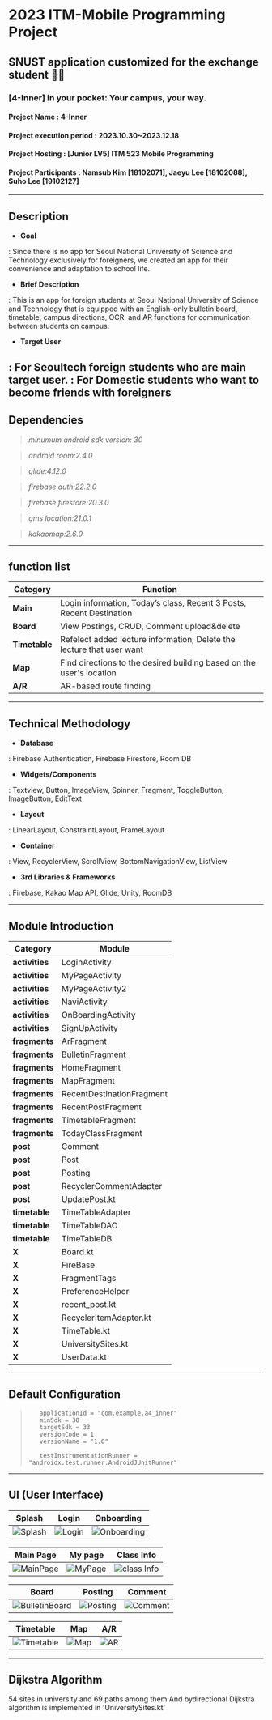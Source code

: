 # 2023 ITM-Mobile Programming Project
## SNUST application customized for the exchange student 💯🏅
### [4-Inner] in your pocket: Your campus, your way.

#### Project Name : 4-Inner
#### Project execution period : 2023.10.30~2023.12.18
#### Project Hosting : [Junior LV5] ITM 523 Mobile Programming
#### Project Participants : Namsub Kim [18102071], Jaeyu Lee [18102088], Suho Lee [19102127]
-----------------------
## Description

- <b>Goal</b>
  
: Since there is no app for Seoul National University of Science and Technology exclusively for foreigners, we created an app for their convenience and adaptation to school life.

- <b>Brief Description</b>

: This is an app for foreign students at Seoul National University of Science and Technology that is equipped with an English-only bulletin board, timetable, campus directions, OCR, and AR functions for communication between students on campus.

- <b>Target User</b>
  
: For Seoultech foreign students who are main target user. 
: For Domestic students who want to become friends with foreigners
-----------------------
## Dependencies
> *minumum android sdk version: 30*

> *android room:2.4.0*

> *glide:4.12.0*

> *firebase auth:22.2.0*

> *firebase firestore:20.3.0*

> *gms location:21.0.1*

> *kakaomap:2.6.0*
-----------------------
## function list

|Category|Function|
|------|---|
|<b>Main</b>|Login information, Today’s class, Recent 3 Posts, Recent Destination|
|<b>Board</b>|View Postings, CRUD, Comment upload&delete|
|<b>Timetable</b>|Refelect added lecture information, Delete the lecture that user want|
|<b>Map</b>|Find directions to the desired building based on the user's location|
|<b>A/R</b>|AR-based route finding|

-----------------------
## Technical Methodology

- <b>Database</b>
  
: Firebase Authentication, Firebase Firestore, Room DB

- <b>Widgets/Components</b>

: Textview, Button, ImageView, Spinner, Fragment, ToggleButton, ImageButton, EditText

- <b>Layout</b>

: LinearLayout, ConstraintLayout, FrameLayout

- <b>Container</b>
  
: View, RecyclerView, ScrollView, BottomNavigationView, ListView

- <b>3rd Libraries & Frameworks</b>

: Firebase, Kakao Map API, Glide, Unity, RoomDB

-----------------------
## Module Introduction

|Category|Module|
|------|---|
|<b>activities</b>|LoginActivity|
|<b>activities</b>|MyPageActivity|
|<b>activities</b>|MyPageActivity2|
|<b>activities</b>|NaviActivity|
|<b>activities</b>|OnBoardingActivity|
|<b>activities</b>|SignUpActivity|
|<b>fragments</b>|ArFragment|
|<b>fragments</b>|BulletinFragment|
|<b>fragments</b>|HomeFragment|
|<b>fragments</b>|MapFragment|
|<b>fragments</b>|RecentDestinationFragment|
|<b>fragments</b>|RecentPostFragment|
|<b>fragments</b>|TimetableFragment|
|<b>fragments</b>|TodayClassFragment|
|<b>post</b>|Comment|
|<b>post</b>|Post|
|<b>post</b>|Posting|
|<b>post</b>|RecyclerCommentAdapter|
|<b>post</b>|UpdatePost.kt|
|<b>timetable</b>|TimeTableAdapter|
|<b>timetable</b>|TimeTableDAO|
|<b>timetable</b>|TimeTableDB|
|<b>X</b>|Board.kt|
|<b>X</b>|FireBase|
|<b>X</b>|FragmentTags|
|<b>X</b>|PreferenceHelper|
|<b>X</b>|recent_post.kt|
|<b>X</b>|RecyclerItemAdapter.kt|
|<b>X</b>|TimeTable.kt|
|<b>X</b>|UniversitySites.kt|
|<b>X</b>|UserData.kt|

-----------------------
## Default Configuration


>        applicationId = "com.example.a4_inner"
>        minSdk = 30
>        targetSdk = 33
>        versionCode = 1
>        versionName = "1.0"
>
>        testInstrumentationRunner = "androidx.test.runner.AndroidJUnitRunner"


-----------------------
## UI (User Interface)

| Splash | Login | Onboarding  |
| --- | --- | ---  |
| ![Splash](https://github.com/phrabit/Seoultech-Foreigner-App-4-inner-/assets/70180003/b8bc416b-a59d-4041-bc7f-a89a94cb4235)  | ![Login](https://github.com/phrabit/Seoultech-Foreigner-App-4-inner-/assets/70180003/b33e1183-13fc-45a4-a9b3-95ada18a1a86)  | ![Onboarding](https://github.com/phrabit/Seoultech-Foreigner-App-4-inner-/assets/70180003/d6357225-4229-4522-b898-55df8d3b362c)

| Main Page | My page | Class Info  |
| --- | --- | ---  |
| ![MainPage](https://github.com/phrabit/Seoultech-Foreigner-App-4-inner-/assets/70180003/3334d9f0-2be6-46c1-b0fc-1cb74402fa0c)  | ![MyPage](https://github.com/phrabit/Seoultech-Foreigner-App-4-inner-/assets/70180003/81694d91-90d8-431d-8bf2-2618547813b1)  | ![class Info](https://github.com/phrabit/Seoultech-Foreigner-App-4-inner-/assets/70180003/08dcf698-72ac-42e0-808c-00deb600637a)

| Board | Posting | Comment  |
| --- | --- | ---  |
| ![BulletinBoard](https://github.com/phrabit/Seoultech-Foreigner-App-4-inner-/assets/70180003/d9ec1ba8-5a4a-4c04-8c3d-e559e8c942a3)  | ![Posting](https://github.com/phrabit/Seoultech-Foreigner-App-4-inner-/assets/70180003/7deb4a90-7e96-4809-9d5e-eecb850b92f3)  | ![Comment](https://github.com/phrabit/Seoultech-Foreigner-App-4-inner-/assets/70180003/10d67b58-4f8e-40cf-9a6b-0f94f06f3a32)


| Timetable | Map | A/R  |
| --- | --- | ---  |
| ![Timetable](https://github.com/phrabit/Seoultech-Foreigner-App-4-inner-/assets/70180003/e045f991-7ad7-4867-95e2-e67990e701be)  | ![Map](https://github.com/phrabit/Seoultech-Foreigner-App-4-inner-/assets/70180003/eefa316f-52a0-4400-8b52-ef468027d941)  | ![AR](https://github.com/phrabit/Seoultech-Foreigner-App-4-inner-/assets/70180003/13ebfbac-8676-4f64-b3c2-ac296fecc1ec)

-----------------------
## Dijkstra Algorithm
54 sites in university and 69 paths among them
And bydirectional Dijkstra algorithm is implemented in 'UniversitySites.kt'
